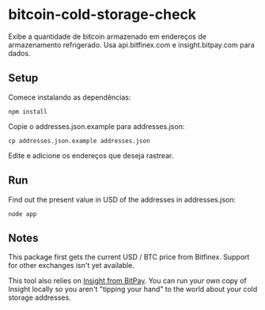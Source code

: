 # bitcoin-cold-storage-check
Exibe a quantidade de bitcoin armazenado em endereços de armazenamento refrigerado. Usa api.bitfinex.com e insight.bitpay.com para dados.

Setup
-----
Comece instalando as dependências:

    npm install

Copie o addresses.json.example para addresses.json:

    cp addresses.json.example addresses.json

Edite e adicione os endereços que deseja rastrear.

Run
---
Find out the present value in USD of the addresses in addresses.json:

    node app

Notes
-----
This package first gets the current USD / BTC price from Bitfinex. Support 
for other exchanges isn't yet available.

This tool also relies on [Insight from BitPay](https://github.com/bitpay/insight). You can run your own copy of 
Insight locally so you aren't "tipping your hand" to the world about your
cold storage addresses.
